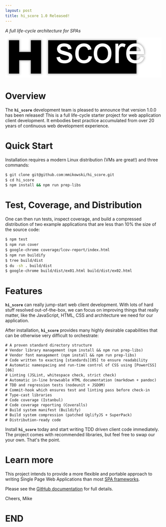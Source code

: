 ```yaml
---
layout: post
title: hi_score 1.0 Released!
---
```

*A full life-cycle architecture for SPAs*

![hi\_score](/images/2017-03-01-hi_score.png)

# Overview
The **`hi_score`** development team is pleased to announce that version 1.0.0
has been released! This is a full life-cycle starter project for web application
client development. It embodies best practice accumulated from over 20 years of
continuous web development experience.

# Quick Start 
Installation requires a modern Linux distribution (VMs are great!) and three
commands:

```bash
$ git clone git@github.com:mmikowski/hi_score.git
$ cd hi_score
$ npm install && npm run prep-libs
```

# Test, Coverage, and Distribution 
One can then run tests, inspect coverage, and build a compressed distribution
of two example applications that are less than 10% the size of the source code:

```bash
$ npm test
$ npm run cover
$ google-chrome coverage/lcov-report/index.html
$ npm run buildify
$ tree build/dist
$ du -sh . build/dist
$ google-chrome build/dist/ex01.html build/dist/ex02.html
```

# Features
**`hi_score`** can really jump-start web client development.  With lots of
hard stuff resolved out-of-the-box, we can focus on improving things that really
matter, like the JavaScript, HTML, CSS and architecture we need for our application.

After installation, **`hi_score`** provides many highly desirable capabilities
that can be otherwise very difficult to orchestrate:

    # A proven standard directory structure
    # Vendor library management (npm install && npm run prep-libs)
    # Vendor font management (npm install && npm run prep-libs)
    # Code written to exacting [standards][05] to ensure readability
    # Automatic namespacing and run-time control of CSS using [PowerCSS][06]
    # Linting (JSLint, whitespace check, strict check)
    # Automatic in-line browsable HTML documentation (markdown + pandoc)
    # TDD and regression tests (nodeunit + JSDOM)
    # Commit-hook which ensures test and linting pass before check-in
    # Type-cast libraries
    # Code coverage (Istanbul)
    # Code coverage reporting (Coveralls)
    # Build system manifest (Buildify)
    # Build system compression (patched UglifyJS + SuperPack)
    # Distribution-ready code

Install **`hi_score`** today and start writing TDD driven client code
immediately. The project comes with recommended libraries, but feel free to
swap our your own.  That's the point.

# Learn more
This project intends to provide a more flexible and portable approach to writing
Single Page Web Applications than most [SPA frameworks][09].

Please see the [GitHub documentation][10] for full details.

Cheers, Mike

# END

[05]:https://github.com/mmikowski/spa/raw/master/js-code-std-2016.pdf
[06]:http://powercss.org
[09]:/no-frameworks
[10]:https://github.com/mmikowski/hi_score/blob/master/README.md
